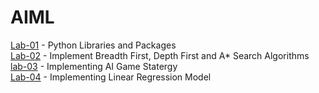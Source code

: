 # AIML

[Lab-01](https://github.com/mahankalisreeraj/AIML/blob/main/Lab_01_AIML.ipynb) - Python Libraries and Packages <br>
[Lab-02](https://github.com/mahankalisreeraj/AIML/blob/main/Lab_02_Implement_AI_search.ipynb) -  Implement Breadth First, Depth First and A* Search
Algorithms <br>
[lab-03](https://github.com/mahankalisreeraj/AIML/blob/main/Lab_03_AIML.ipynb) - Implementing AI Game Statergy <br>
[Lab-04](https://github.com/mahankalisreeraj/AIML/blob/main/Lab_04_AIML.ipynb) - Implementing Linear Regression Model
